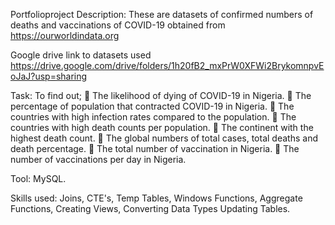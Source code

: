 Portfolioproject
Description: 
These are datasets of confirmed numbers of deaths and vaccinations of COVID-19 
obtained from
https://ourworldindata.org

Google drive link to datasets used
https://drive.google.com/drive/folders/1h20fB2_mxPrW0XFWi2BrykomnpvEoJaJ?usp=sharing

Task: 
To find out;
🦠 The likelihood of dying of COVID-19 in Nigeria.
🦠 The percentage of population that contracted COVID-19 in Nigeria.
🦠 The countries with high infection rates compared to the population.
🦠 The countries with high death counts per population.
🦠 The continent with the highest death count.
🦠 The global numbers of total cases, total deaths and death percentage.
🦠 The total number of vaccination in Nigeria.
🦠 The number of vaccinations per day in Nigeria.


Tool:
MySQL.


Skills used: Joins, CTE's, Temp Tables, Windows Functions, Aggregate Functions, Creating Views, Converting Data Types
Updating Tables.
